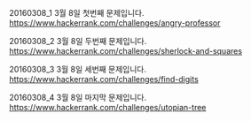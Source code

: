 20160308_1
3월 8일 첫번째 문제입니다.
https://www.hackerrank.com/challenges/angry-professor

20160308_2
3월 8일 두번째 문제입니다.
https://www.hackerrank.com/challenges/sherlock-and-squares

20160308_3
3월 8일 세번째 문제입니다.
https://www.hackerrank.com/challenges/find-digits

20160308_4
3월 8일 마지막 문제입니다.
https://www.hackerrank.com/challenges/utopian-tree
